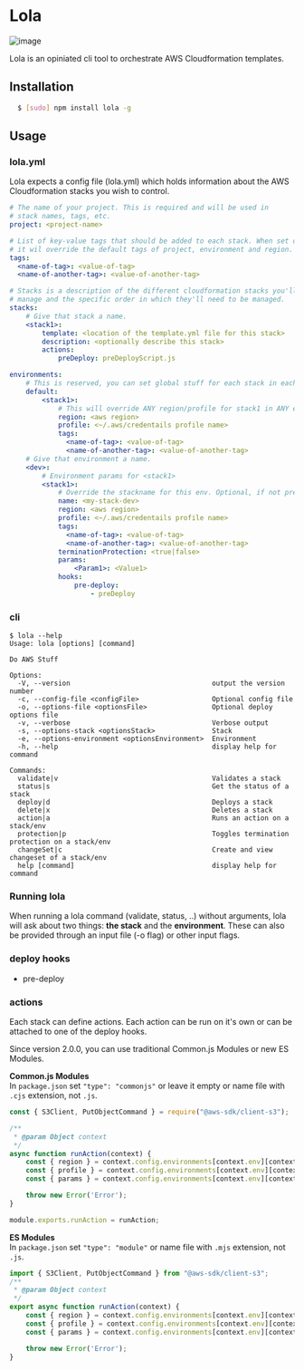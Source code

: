 # Lola

![image](https://david-dm.org/wieni/lola.svg)

Lola is an opiniated cli tool to orchestrate AWS Cloudformation templates.

## Installation

``` bash
  $ [sudo] npm install lola -g
```

## Usage

### lola.yml

Lola expects a config file (lola.yml) which holds information about the AWS Cloudformation stacks you wish to control.

```yml
# The name of your project. This is required and will be used in
# stack names, tags, etc.
project: <project-name>

# List of key-value tags that should be added to each stack. When set on this or a lower level,
# it wil override the default tags of project, environment and region.
tags:
  <name-of-tag>: <value-of-tag>
  <name-of-another-tag>: <value-of-another-tag>

# Stacks is a description of the different cloudformation stacks you'll want to
# manage and the specific order in which they'll need to be managed.
stacks:
    # Give that stack a name.
    <stack1>:
        template: <location of the template.yml file for this stack>
        description: <optionally describe this stack>
        actions:
            preDeploy: preDeployScript.js

environments:
    # This is reserved, you can set global stuff for each stack in each env. Optional.
    default:
        <stack1>:
            # This will override ANY region/profile for stack1 in ANY env below
            region: <aws region>
            profile: <~/.aws/credentails profile name>
            tags:
              <name-of-tag>: <value-of-tag>
              <name-of-another-tag>: <value-of-another-tag>
    # Give that environment a name.
    <dev>:
        # Environment params for <stack1>
        <stack1>:
            # Override the stackname for this env. Optional, if not present lola generates one.
            name: <my-stack-dev>
            region: <aws region>
            profile: <~/.aws/credentails profile name>
            tags:
              <name-of-tag>: <value-of-tag>
              <name-of-another-tag>: <value-of-another-tag>
            terminationProtection: <true|false>
            params:
                <Param1>: <Value1>
            hooks:
                pre-deploy:
                    - preDeploy
```

### cli

```
$ lola --help
Usage: lola [options] [command]

Do AWS Stuff

Options:
  -V, --version                                   output the version number
  -c, --config-file <configFile>                  Optional config file
  -o, --options-file <optionsFile>                Optional deploy options file
  -v, --verbose                                   Verbose output
  -s, --options-stack <optionsStack>              Stack
  -e, --options-environment <optionsEnvironment>  Environment
  -h, --help                                      display help for command

Commands:
  validate|v                                      Validates a stack
  status|s                                        Get the status of a stack
  deploy|d                                        Deploys a stack
  delete|x                                        Deletes a stack
  action|a                                        Runs an action on a stack/env
  protection|p                                    Toggles termination protection on a stack/env
  changeSet|c                                     Create and view changeset of a stack/env
  help [command]                                  display help for command
  ```

### Running lola

When running a lola command (validate, status, ..) without arguments, lola will ask about two things: **the stack** and the **environment**. These can also be provided through an input file (-o flag) or other input flags.


### deploy hooks

- pre-deploy

### actions

Each stack can define actions. Each action can be run on it's own or can be attached to one of the deploy hooks.

Since version 2.0.0, you can use traditional Common.js Modules or new ES Modules.

**Common.js Modules**\
In `package.json` set `"type": "commonjs"` or leave it empty or name file with `.cjs` extension, not `.js`.

```js
const { S3Client, PutObjectCommand } = require("@aws-sdk/client-s3");

/**
 * @param Object context
 */
async function runAction(context) {
    const { region } = context.config.environments[context.env][context.stackName];
    const { profile } = context.config.environments[context.env][context.stackName];
    const { params } = context.config.environments[context.env][context.stackName];

    throw new Error('Error');
}

module.exports.runAction = runAction;
```

**ES Modules**\
In `package.json` set `"type": "module"` or name file with `.mjs` extension, not `.js`.

```js
import { S3Client, PutObjectCommand } from "@aws-sdk/client-s3";
/**
 * @param Object context
 */
export async function runAction(context) {
    const { region } = context.config.environments[context.env][context.stackName];
    const { profile } = context.config.environments[context.env][context.stackName];
    const { params } = context.config.environments[context.env][context.stackName];

    throw new Error('Error');
}
```
